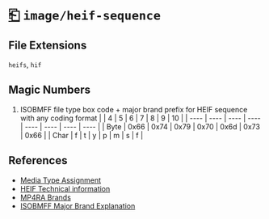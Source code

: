 # [⎗](../README.md) `image/heif-sequence`

## File Extensions

`heifs`, `hif`

## Magic Numbers

1. ISOBMFF file type box code + major brand prefix for HEIF sequence with any coding format
   | | 4 | 5 | 6 | 7 | 8 | 9 | 10 |
   | ---- | ---- | ---- | ---- | ---- | ---- | ---- | ---- |
   | Byte | 0x66 | 0x74 | 0x79 | 0x70 | 0x6d | 0x73 | 0x66 |
   | Char | f | t | y | p | m | s | f |

## References

- [Media Type Assignment](https://www.iana.org/assignments/media-types/image/heif-sequence)
- [HEIF Technical information](https://nokiatech.github.io/heif/technical.html)
- [MP4RA Brands](https://mp4ra.org/registered-types/brands)
- [ISOBMFF Major Brand Explanation](https://www.ftyps.com/what.html)
